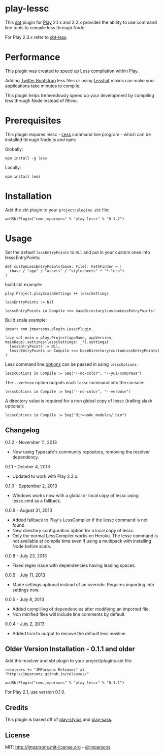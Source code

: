 # play-lessc
This [sbt][sbt] plugin for [Play][play] 2.1.x and 2.2.x provides the ability to use command line tools to compile less through Node.

For Play 2.3.x refer to [sbt-less](https://github.com/sbt/sbt-less).

# Performance
This plugin was created to speed up [Less][less] compilation within [Play][play].

Adding [Twitter Bootstrap][bootstrap] less files or using [Lesshat][lesshat] mixins can make your applications take minutes to compile.

This plugin helps tremendously speed up your development by compiling less through Node instead of Rhino.

# Prerequisites
This plugin requires lessc - [Less][less] command line program - which can be installed through Node.js and npm:

Globally:

    npm install -g less

Locally:

    npm install less

# Installation

Add the sbt plugin to your `project/plugins.sbt` file:

    addSbtPlugin("com.jmparsons" % "play-lessc" % "0.1.2")

# Usage

Set the default `lessEntryPoints` to `Nil` and put in your custom ones into lesscEntryPoints:

    def customLessEntryPoints(base: File): PathFinder = (
      (base / "app" / "assets" / "stylesheets" * "*.less")
    )

build.sbt example:

    play.Project.playScalaSettings ++ lesscSettings

    lessEntryPoints := Nil

    lesscEntryPoints in Compile <<= baseDirectory(customLessEntryPoints)

Build.scala example:

    import com.jmparsons.plugin.LesscPlugin._

    lazy val main = play.Project(appName, appVersion, mainDeps).settings(lesscSettings: _*).settings(
      lessEntryPoints := Nil,
      lesscEntryPoints in Compile <<= baseDirectory(customLessEntryPoints)
    )

Less command line [options](http://lesscss.org/#using-less-command-line-usage) can be passed in using `lesscOptions`:

    lesscOptions in Compile := Seq("--no-color", "--yui-compress")

The `--verbose` option outputs each `lessc` command into the console:

    lesscOptions in Compile := Seq("--no-color", "--verbose")

A directory value is required for a non global copy of lessc (trailing slash optional):

    lesscOptions in Compile := Seq("dir=node_modules/.bin")

## Changelog

0.1.2 - November 11, 2013

- Now using Typesafe's community repository, removing the resolver dependency.

0.1.1 - October 4, 2013

- Updated to work with Play 2.2.x.

0.1.0 - September 2, 2013

- Windows works now with a global or local copy of lessc using lessc.cmd as a fallback.

0.0.9 - August 31, 2013

- Added fallback to Play's LessCompiler if the lessc command is not found.
- New directory configuration option for a local copy of lessc.
- Only the normal LessCompiler works on Heroku. The lessc command is not available at compile time even if using a multipack with installing Node before scala.

0.0.8 - July 23, 2013

- Fixed regex issue with dependencies having leading spaces.

0.0.6 - July 11, 2013

- Made settings optional instead of an override. Requires importing into settings now.

0.0.5 - July 8, 2013

- Added compliling of dependencies after modifying an imported file.
- Non minified files will include line comments by default.

0.0.4 - July 2, 2013

- Added trim to output to remove the default less newline.

## Older Version Installation - 0.1.1 and older

Add the resolver and sbt plugin to your project/plugins.sbt file:

    resolvers += "JMParsons Releases" at "http://jmparsons.github.io/releases/"

    addSbtPlugin("com.jmparsons" % "play-lessc" % "0.1.1")

For Play 2.1, use version 0.1.0.

## Credits
This plugin is based off of [play-stylus][play-stylus] and [play-sass][play-sass].

## License
MIT: <http://jmparsons.mit-license.org> - [@jmparsons](http://twitter.com/jmparsons)

[lesshat]: http://lesshat.com/
[bootstrap]: http://getbootstrap.com/
[play-sass]: https://github.com/jlitola/play-sass
[play-stylus]: https://github.com/patiencelabs/play-stylus
[play]: http://www.playframework.org/
[sbt]: https://github.com/harrah/xsbt
[less]: http://lesscss.org/
[lessoptions]: https://github.com/less/less.js/wiki/Command-Line-Usage
